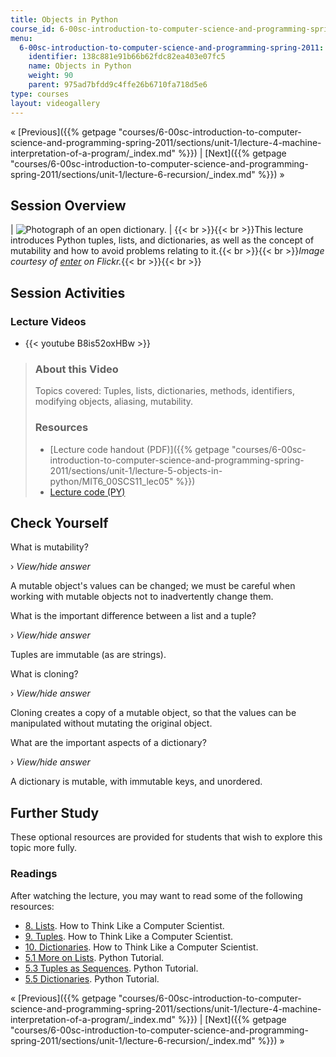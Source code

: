 ```yaml
---
title: Objects in Python
course_id: 6-00sc-introduction-to-computer-science-and-programming-spring-2011
menu:
  6-00sc-introduction-to-computer-science-and-programming-spring-2011:
    identifier: 138c881e91b66b62fdc82ea403e07fc5
    name: Objects in Python
    weight: 90
    parent: 975ad7bfdd9c4ffe26b6710fa718d5e6
type: courses
layout: videogallery
---
```

« [Previous]({{% getpage "courses/6-00sc-introduction-to-computer-science-and-programming-spring-2011/sections/unit-1/lecture-4-machine-interpretation-of-a-program/_index.md" %}}) | [Next]({{% getpage "courses/6-00sc-introduction-to-computer-science-and-programming-spring-2011/sections/unit-1/lecture-6-recursion/_index.md" %}}) »

Session Overview
----------------

| ![Photograph of an open dictionary.](https://open-learning-course-data-ci.s3.amazonaws.com/6-00sc-introduction-to-computer-science-and-programming-spring-2011/0f36cfacad768611500115bc1ea92f30_ses-05.jpg) | {{< br >}}{{< br >}}This lecture introduces Python tuples, lists, and dictionaries, as well as the concept of mutability and how to avoid problems relating to it.{{< br >}}{{< br >}}_Image courtesy of [enter](http://www.flickr.com/photos/enter/11960491/) on Flickr._{{< br >}}{{< br >}} 

Session Activities
------------------

### Lecture Videos

*   {{< youtube B8is52oxHBw >}}

> ### About this Video
> 
> Topics covered: Tuples, lists, dictionaries, methods, identifiers, modifying objects, aliasing, mutability.
> 
> ### Resources
> 
> *   [Lecture code handout (PDF)]({{% getpage "courses/6-00sc-introduction-to-computer-science-and-programming-spring-2011/sections/unit-1/lecture-5-objects-in-python/MIT6_00SCS11_lec05" %}})
> *   [Lecture code (PY)](https://open-learning-course-data-ci.s3.amazonaws.com/6-00sc-introduction-to-computer-science-and-programming-spring-2011/5f240722fdef041eeae5a6ebf3a9a3ee_lec05.py)

Check Yourself
--------------

What is mutability?

› _View/hide answer_

A mutable object's values can be changed; we must be careful when working with mutable objects not to inadvertently change them.

What is the important difference between a list and a tuple?

› _View/hide answer_

Tuples are immutable (as are strings).

What is cloning?

› _View/hide answer_

Cloning creates a copy of a mutable object, so that the values can be manipulated without mutating the original object.

What are the important aspects of a dictionary?

› _View/hide answer_

A dictionary is mutable, with immutable keys, and unordered.

Further Study
-------------

These optional resources are provided for students that wish to explore this topic more fully.

### Readings

After watching the lecture, you may want to read some of the following resources:

*   [8\. Lists](http://www.greenteapress.com/thinkpython/thinkCSpy/html/chap08.html). How to Think Like a Computer Scientist.
*   [9\. Tuples](http://www.greenteapress.com/thinkpython/thinkCSpy/html/chap09.html). How to Think Like a Computer Scientist.
*   [10\. Dictionaries](http://www.greenteapress.com/thinkpython/thinkCSpy/html/chap10.html). How to Think Like a Computer Scientist.
*   [5.1 More on Lists](http://docs.python.org/tutorial/datastructures.html#more-on-lists). Python Tutorial.
*   [5.3 Tuples as Sequences](http://docs.python.org/tutorial/datastructures.html#tut-tuples). Python Tutorial.
*   [5.5 Dictionaries](http://docs.python.org/tutorial/datastructures.html#dictionaries). Python Tutorial.

« [Previous]({{% getpage "courses/6-00sc-introduction-to-computer-science-and-programming-spring-2011/sections/unit-1/lecture-4-machine-interpretation-of-a-program/_index.md" %}}) | [Next]({{% getpage "courses/6-00sc-introduction-to-computer-science-and-programming-spring-2011/sections/unit-1/lecture-6-recursion/_index.md" %}}) »